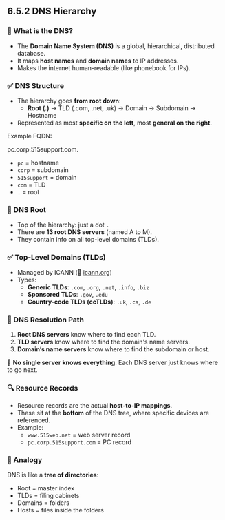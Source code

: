 ## 6.5.2 DNS Hierarchy

### 🧱 What is the DNS?
- The **Domain Name System (DNS)** is a global, hierarchical, distributed database.
- It maps **host names** and **domain names** to IP addresses.
- Makes the internet human-readable (like phonebook for IPs).

### ✅ DNS Structure
- The hierarchy goes **from root down**:
  - **Root (.)** → TLD (.com, .net, .uk) → Domain → Subdomain → Hostname
- Represented as most **specific on the left**, most **general on the right**.

Example FQDN:

pc.corp.515support.com.

- `pc` = hostname
- `corp` = subdomain
- `515support` = domain
- `com` = TLD
- `.` = root

### 🧱 DNS Root
- Top of the hierarchy: just a dot `.`
- There are **13 root DNS servers** (named A to M).
- They contain info on all top-level domains (TLDs).

### ✅ Top-Level Domains (TLDs)
- Managed by ICANN (📎 [icann.org](https://icann.org))
- Types:
  - **Generic TLDs**: `.com`, `.org`, `.net`, `.info`, `.biz`
  - **Sponsored TLDs**: `.gov`, `.edu`
  - **Country-code TLDs (ccTLDs)**: `.uk`, `.ca`, `.de`

### 🧱 DNS Resolution Path
1. **Root DNS servers** know where to find each TLD.
2. **TLD servers** know where to find the domain's name servers.
3. **Domain’s name servers** know where to find the subdomain or host.

📍 **No single server knows everything**. Each DNS server just knows where to go next.

### 🔍 Resource Records
- Resource records are the actual **host-to-IP mappings**.
- These sit at the **bottom** of the DNS tree, where specific devices are referenced.
- Example:
  - `www.515web.net` = web server record
  - `pc.corp.515support.com` = PC record

### 🧠 Analogy
DNS is like a **tree of directories**:
- Root = master index
- TLDs = filing cabinets
- Domains = folders
- Hosts = files inside the folders
